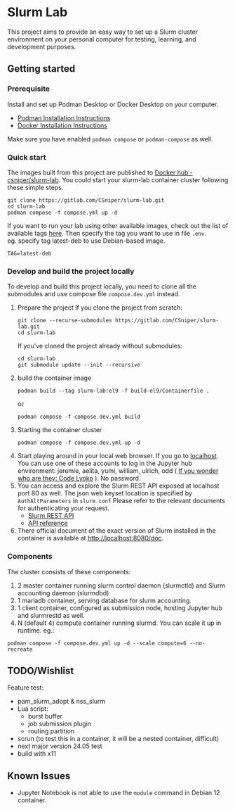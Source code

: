 # Slurm Lab
This project aims to provide an easy way to set up a Slurm cluster environment on your personal computer for testing, learning, and development purposes. 

## Getting started

### Prerequisite

Install and set up Podman Desktop or Docker Desktop on your computer.
- [Podman Installation Instructions](https://podman.io/docs/installation)
- [Docker Installation Instructions](https://docs.docker.com/desktop/install/mac-install/)

Make sure you have enabled `podman compose` or `podman-compose` as well.

### Quick start
The images built from this project are published to [Docker hub - csniper/slurm-lab](https://hub.docker.com/r/csniper/slurm-lab). You could start your slurm-lab container cluster following these simple steps. 
```
git clone https://gitlab.com/CSniper/slurm-lab.git
cd slurm-lab
podman compose -f compose.yml up -d
```
If you want to run your lab using other available images, check out the list of available tags [here](https://hub.docker.com/r/csniper/slurm-lab/tags). Then specify the tag you want to use in file `.env`.  
eg. specify tag latest-deb to use Debian-based image. 
```
TAG=latest-deb
```

### Develop and build the project locally
To develop and build this project locally, you need to clone all the submodules and use compose file `compose.dev.yml` instead. 

1. Prepare the project
   If you clone the project from scratch:
      ```
      git clone --recurse-submodules https://gitlab.com/CSniper/slurm-lab.git
      cd slurm-lab
      ```
   If you've cloned the project already without submodules:
      ```
      cd slurm-lab
      git submodule update --init --recursive
      ```
2. build the container image
   ```
   podman build --tag slurm-lab:el9 -f build-el9/Containerfile .
   ```
   or
   ```
   podman compose -f compose.dev.yml build
   ```
3. Starting the container cluster
   ```
   podman compose -f compose.dev.yml up -d 
   ```
4. Start playing around in your local web browser. If you go to [localhost](http://localhost:8080/). You can use one of these accounts to log in the Jupyter hub environment: jeremie, aelita, yumi, william, ulrich, odd ( [If you wonder who are they: Code Lyoko](https://en.wikipedia.org/wiki/Code_Lyoko) ). No password.
5. You can access and explore the Slurm REST API exposed at localhost port 80 as well.
   The json web keyset location is specified by `AuthAltParameters` in `slurm.conf`
   Please refer to the relevant documents for authenticating your request.
   - [Slurm REST API](https://slurm.schedmd.com/rest.html)
   - [API reference](https://slurm.schedmd.com/rest_api.html)
6. There official document of the exact version of Slurm installed in the container is available at [http://localhost:8080/doc](http://localhost:8080/doc).

### Components
The cluster consists of these components:
1. 2 master container running slurm control daemon (slurmctld) and Slurm accounting daemon (slurmdbd)
2. 1 mariadb container, serving database for slurm accounting. 
3. 1 client container, configured as submission node, hosting Jupyter hub and slurmrestd as well. 
4. N (default 4) compute container running slurmd. You can scale it up in runtime. eg.:
```
podman compose -f compose.dev.yml up -d --scale compute=6 --no-recreate
```

## TODO/Wishlist
Feature test:
* pam_slurm_adopt & nss_slurm
* Lua script:
  * burst buffer
  * job submission plugin
  * routing partition
* scrun (to test this in a container, it will be a nested container, difficult)
* next major version 24.05 test
* build with x11

## Known Issues
* Jupyter Notebook is not able to use the `module` command in Debian 12 container.
